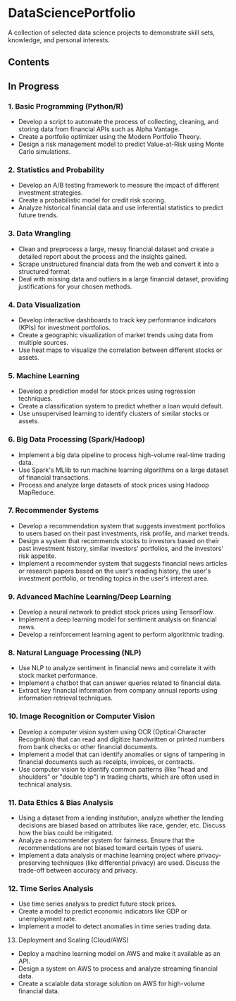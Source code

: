 # DataSciencePortfolio
A collection of selected data science projects to demonstrate skill sets, knowledge, and personal interests.

## Contents

## In Progress
### 1. Basic Programming (Python/R)
- Develop a script to automate the process of collecting, cleaning, and storing data from financial APIs such as Alpha Vantage.
- Create a portfolio optimizer using the Modern Portfolio Theory.
- Design a risk management model to predict Value-at-Risk using Monte Carlo simulations.

### 2. Statistics and Probability
- Develop an A/B testing framework to measure the impact of different investment strategies.
- Create a probabilistic model for credit risk scoring.
- Analyze historical financial data and use inferential statistics to predict future trends.

### 3. Data Wrangling
- Clean and preprocess a large, messy financial dataset and create a detailed report about the process and the insights gained.
- Scrape unstructured financial data from the web and convert it into a structured format.
- Deal with missing data and outliers in a large financial dataset, providing justifications for your chosen methods.

### 4. Data Visualization
- Develop interactive dashboards to track key performance indicators (KPIs) for investment portfolios.
- Create a geographic visualization of market trends using data from multiple sources.
- Use heat maps to visualize the correlation between different stocks or assets.

### 5. Machine Learning
- Develop a prediction model for stock prices using regression techniques.
- Create a classification system to predict whether a loan would default.
- Use unsupervised learning to identify clusters of similar stocks or assets.

### 6. Big Data Processing (Spark/Hadoop)
- Implement a big data pipeline to process high-volume real-time trading data.
- Use Spark's MLlib to run machine learning algorithms on a large dataset of financial transactions.
- Process and analyze large datasets of stock prices using Hadoop MapReduce.

### 7. Recommender Systems
- Develop a recommendation system that suggests investment portfolios to users based on their past investments, risk profile, and market trends.
- Design a system that recommends stocks to investors based on their past investment history, similar investors' portfolios, and the investors' risk appetite.
- Implement a recommender system that suggests financial news articles or research papers based on the user's reading history, the user's investment portfolio, or trending topics in the user's interest area.

### 9. Advanced Machine Learning/Deep Learning
- Develop a neural network to predict stock prices using TensorFlow.
- Implement a deep learning model for sentiment analysis on financial news.
- Develop a reinforcement learning agent to perform algorithmic trading.

### 8. Natural Language Processing (NLP)
- Use NLP to analyze sentiment in financial news and correlate it with stock market performance.
- Implement a chatbot that can answer queries related to financial data.
- Extract key financial information from company annual reports using information retrieval techniques.

### 10. Image Recognition or Computer Vision
- Develop a computer vision system using OCR (Optical Character Recognition) that can read and digitize handwritten or printed numbers from bank checks or other financial documents.
- Implement a model that can identify anomalies or signs of tampering in financial documents such as receipts, invoices, or contracts.
- Use computer vision to identify common patterns (like "head and shoulders" or "double top") in trading charts, which are often used in technical analysis.

### 11. Data Ethics & Bias Analysis
- Using a dataset from a lending institution, analyze whether the lending decisions are biased based on attributes like race, gender, etc. Discuss how the bias could be mitigated.
- Analyze a recommender system for fairness. Ensure that the recommendations are not biased toward certain types of users.
- Implement a data analysis or machine learning project where privacy-preserving techniques (like differential privacy) are used. Discuss the trade-off between accuracy and privacy.

### 12. Time Series Analysis
- Use time series analysis to predict future stock prices.
- Create a model to predict economic indicators like GDP or unemployment rate.
- Implement a model to detect anomalies in time series trading data.

13. Deployment and Scaling (Cloud/AWS)
- Deploy a machine learning model on AWS and make it available as an API.
- Design a system on AWS to process and analyze streaming financial data.
- Create a scalable data storage solution on AWS for high-volume financial data.
